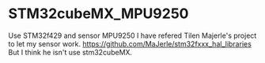 # STM32cubeMX_MPU9250
Use STM32f429 and sensor MPU9250
I have refered Tilen Majerle's project to let my sensor work. https://github.com/MaJerle/stm32fxxx_hal_libraries
But I think he isn't use stm32cubeMX.
